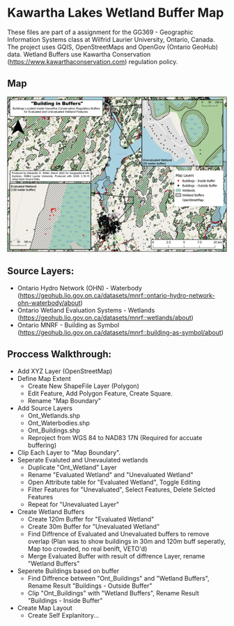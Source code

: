 # Kawartha Lakes Wetland Buffer Map

These files are part of a assignment for the GG369 - Geographic Information Systems class at Wilfrid Laurier University, Ontario, Canada. The project uses GQIS, OpenStreetMaps and OpenGov (Ontario GeoHub) data. Wetland Buffers use Kawartha Conservation (https://www.kawarthaconservation.com) regulation policy. 

## Map
![GG369 Map 1](GG369_WetlandMap.jpg)

## Source Layers:
- Ontario Hydro Network (OHN) - Waterbody 
(https://geohub.lio.gov.on.ca/datasets/mnrf::ontario-hydro-network-ohn-waterbody/about)
- Ontario Wetland Evaluation Systems - Wetlands 
(https://geohub.lio.gov.on.ca/datasets/mnrf::wetlands/about)
- Ontario MNRF - Building as Symbol 
(https://geohub.lio.gov.on.ca/datasets/mnrf::building-as-symbol/about)

## Proccess Walkthrough:
- Add XYZ Layer (OpenStreetMap)
- Define Map Extent
     - Create New ShapeFile Layer (Polygon)
     - Edit Feature, Add Polygon Feature, Create Square.
     - Rename "Map Boundary"
- Add Source Layers
    - Ont_Wetlands.shp
    - Ont_Waterbodies.shp
    - Ont_Buildings.shp
    - Reproject from WGS 84 to NAD83 17N (Required for accuate buffering)
- Clip Each Layer to "Map Boundary".
- Seperate Evaluted and Unevaulated wetlands
    - Duplicate "Ont_Wetland" Layer
    - Rename "Evaluated Wetland" and "Unevaluated Wetland"
    - Open Attribute table for "Evaluated Wetland", Toggle Editing
    - Filter Features for "Unevaluated", Select Features, Delete Selcted Features
    - Repeat for "Unevaluated Layer"
- Create Wetland Buffers
    - Create 120m Buffer for "Evaluated Wetland" 
    - Create 30m Buffer for "Unevaluated Wetland"
    - Find Diffrence of Evaluated and Unevaluated buffers to remove overlap
    (Plan was to show buildings in 30m and 120m buff seperatly, Map too crowded, no real benift, VETO'd)
    - Merge Evaluated Buffer with result of diffrence Layer, rename "Wetland Buffers"
- Seperete Buildings based on buffer
    - Find Diffrence between "Ont_Buildings" and "Wetland Buffers", Rename Result "Buildings - Outside Buffer"
    - Clip "Ont_Buildings" with "Wetland Buffers", Rename Result "Buildings - Inside Buffer"
- Create Map Layout
    - Create Self Explanitory...

